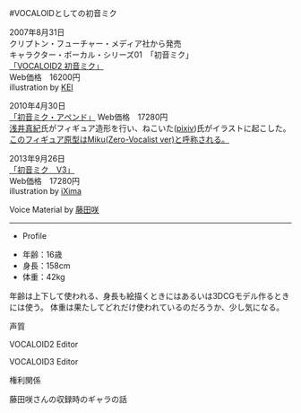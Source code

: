 #VOCALOIDとしての初音ミク

2007年8月31日  
クリプトン・フューチャー・メディア社から発売  
キャラクター・ボーカル・シリーズ01　「初音ミク」  
[「VOCALOID2 初音ミク」](http://www.crypton.co.jp/mp/pages/prod/vocaloid/cv01.jsp)  
Web価格　16200円  
illustration by [KEI](http://kei-garou.net/)


2010年4月30日  
[「初音ミク・アペンド」](http://www.crypton.co.jp/mp/pages/prod/vocaloid/cv01a.jsp)
Web価格　17280円  
[浅井真紀](http://www.plastica.jp/)氏がフィギュア造形を行い、ねこいた([pixiv](http://www.pixiv.net/member.php?id=15546))氏がイラストに起こした。  
[このフィギュア原型はMiku(Zero-Vocalist ver)と呼称される。](http://ascii.jp/elem/000/000/518/518284/)

2013年9月26日  
[「初音ミク　V3」](http://www.crypton.co.jp/mp/pages/prod/vocaloid/mikuv3.jsp)  
Web価格　17280円  
illustration by [iXima](http://www.pixiv.net/member.php?id=837839)

Voice Material  by [藤田咲](http://ja.wikipedia.org/wiki/%E8%97%A4%E7%94%B0%E5%92%B2)

---
* Profile
 - 年齢：16歳
 - 身長：158cm
 - 体重：42kg
 
年齢は上下して使われる、身長も絵描くときにはあるいは3DCGモデル作るときには使う。
体重は果たしてどれだけ使われているのだろうか、少し気になる。


声質


VOCALOID2 Editor

VOCALOID3 Editor



権利関係

藤田咲さんの収録時のギャラの話

